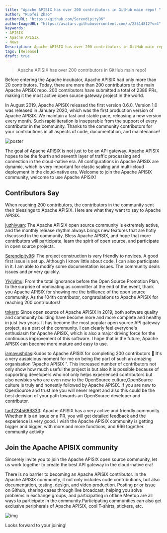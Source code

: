 ```yaml
---
title: "Apache APISIX has over 200 contributors in GitHub main repo! "
author: "Ruofei Zhao"
authorURL: "https://github.com/Serendipity96"
authorImageURL: "https://avatars.githubusercontent.com/u/23514812?v=4"
keywords:
- APISIX
- Apache APISIX
- News
Description: Apache APISIX has over 200 contributors in GitHub main repo!
tags: [Release]
draft: true
---
```


> Apache APISIX has over 200 contributors in GitHub main repo!

<!--truncate-->

Before entering the Apache incubator, Apache APISIX had only more than 20 contributors. Today, there are more than 200 contributors to the main Apache APISIX repo. 200 contributors have submitted a total of 2386 PRs, making it the most active open source gateway project in the world.

In August 2019, Apache APISIX released the first version 0.6.0. Version 1.0 was released in January 2020, which was the first production version of Apache APISIX. We maintain a fast and stable pace, releasing a new version every month. Such rapid iteration is inseparable from the support of every contributor in the community. Thanks to the community contributors for your contributions in all aspects of code, documentation, and maintenance!

![poster](https://user-images.githubusercontent.com/23514812/124587288-096e2a80-de8a-11eb-94b3-95b5932c0093.jpg)

The goal of Apache APISIX is not just to be an API gateway. Apache APISIX hopes to be the fourth and seventh layer of traffic processing and connection in the cloud-native era. All configurations in Apache APISIX are dynamic, which is very important for elastic scaling and multi-cloud deployment in the cloud-native era.
Welcome to join the Apache APISIX community, welcome to use Apache APISIX!

## Contributors Say

When reaching 200 contributors, the contributors in the community sent their blessings to Apache APISIX. Here are what they want to say to Apache APISIX.

[juzhiyuan](https://github.com/juzhiyuan): The Apache APISIX open source community is extremely active, and the monthly release rhythm always brings new features that are hotly discussed in the community. Bless Apache APISIX, and hope that more contributors will participate, learn the spirit of open source, and participate in open source projects.

[Serendipity96](https://github.com/Serendipity96): The project construction is very friendly to novices. A good first issue is set up. Although I know little about  code, I can also participate in it. I am able to modify some documentation issues. The community deals  issues and pr very quickly.

[Yiyiyimu](https://github.com/Yiyiyimu): From the total ignorance before the Open Source Promotion Plan, to the surprise of nominating as committer at the end of the event, thank you Apache APISIX for showing me the brilliance of the open source community. As the 104th contributor, congratulations to Apache APISIX for reaching 200 contributors!

[tokers](https://github.com/tokers): Since open source of Apache APISIX in 2019, both software quality and community building have become more and more complete and healthy in just two years. It has become the most popular open source API gateway project, as a part of the community. I can clearly feel everyone's enthusiasm for Apache APISIX, which is also a major driving force for the continuous improvement of this software. I hope that in the future, Apache APISIX can become more mature and easy to use.

[iamayushdas](https://github.com/iamayushdas):Kudos to Apache APISIX for completing 200 contributors 🥳 It's a very auspicious moment for me on being the part of such an amazing organisation “Apache APISIX ". This increased number of contributors not only show how much useful the project is but also it is possible because of supporting developers who not only helps experienced contributors but also newbies who are even new to the OpenSource culture,OpenSource culture is truly and honestly followed by Apache APISIX. If you are new to OpenSource and trust me you will never regret and also this could be the best decision of your path towards an OpenSource developer and contributor.

[tao12345666333](https://github.com/tao12345666333): Apache APISIX has a very active and friendly community. Whether it is an issue or a PR, you will get detailed feedback and the experience is very good. I wish the Apache APISIX community is getting bigger and bigger, with more and more functions, and 666 together.
community activity

## Join the Apache APISIX community

Sincerely invite you to join the Apache APISIX open source community, let us work together to create the best API gateway in the cloud-native era!

There is no barrier to becoming an Apache APISIX contributor. In the Apache APISIX community, it not only includes code contributions, but also documentation, testing, design, and video production. Posting pr or issue on Github, sharing cases through live broadcast, helping you solve problems in exchange groups, and participating in offline Meetup are all ways to participate in the community.Participating communities can also get exclusive peripherals of Apache APISIX, cool T-shirts, stickers, etc.

![img](https://user-images.githubusercontent.com/23514812/124587334-1723b000-de8a-11eb-8a8f-c10dfd9aa0a2.png)

Looks forward to your joining!
